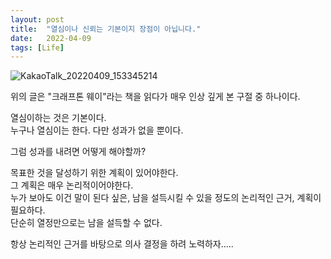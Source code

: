 ```yaml
---
layout: post
title:  "열심이나 신뢰는 기본이지 장점이 아닙니다."
date:   2022-04-09
tags: [Life]
---
```


![KakaoTalk_20220409_153345214](https://user-images.githubusercontent.com/33873804/162559895-798e73ff-cb94-4044-b3fa-5ea10ce24170.jpg)            
              
위의 글은 "크래프톤 웨이"라는 책을 읽다가 매우 인상 깊게 본 구절 중 하나이다.               

열심이하는 것은 기본이다.               
누구나 열심이는 한다. 다만 성과가 없을 뿐이다.              

그럼 성과를 내려면 어떻게 해야할까?        
          
목표한 것을 달성하기 위한 계획이 있어야한다.         
그 계획은 매우 논리적이어야한다.         
누가 보아도 이건 말이 된다 싶은, 남을 설득시킬 수 있을 정도의 논리적인 근거, 계획이 필요하다.           
단순히 열정만으로는 남을 설득할 수 없다.              
                                                         
항상 논리적인 근거를 바탕으로 의사 결정을 하려 노력하자.....          